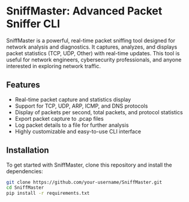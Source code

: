 # SniffMaster: Advanced Packet Sniffer CLI

SniffMaster is a powerful, real-time packet sniffing tool designed for network analysis and diagnostics. It captures, analyzes, and displays packet statistics (TCP, UDP, Other) with real-time updates. This tool is useful for network engineers, cybersecurity professionals, and anyone interested in exploring network traffic.

## Features

- Real-time packet capture and statistics display
- Support for TCP, UDP, ARP, ICMP, and DNS protocols
- Display of packets per second, total packets, and protocol statistics
- Export packet capture to .pcap files
- Log packet details to a file for further analysis
- Highly customizable and easy-to-use CLI interface

## Installation

To get started with SniffMaster, clone this repository and install the dependencies:

```bash
git clone https://github.com/your-username/SniffMaster.git
cd SniffMaster
pip install -r requirements.txt
